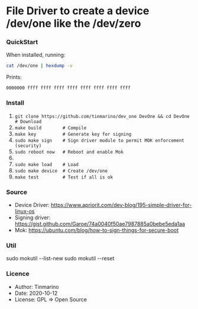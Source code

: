 # File Driver to create a device /dev/one like the /dev/zero

### QuickStart

When installed, running:
```bash
cat /dev/one | hexdump -v 
```

Prints:
```text
0000000 ffff ffff ffff ffff ffff ffff ffff ffff
```


### Install

1. `git clone https://github.com/tinmarino/dev_one DevOne && cd DevOne  # Download`
2. `make build        # Compile`
3. `make key          # Generate key for signing`
4. `sudo make sign    # Sign driver module to permit MOK enforcement (security)`
5. `sudo reboot now   # Reboot and enable Mok`
  1.  
6. `sudo make load    # Load`
7. `sudo make device  # Create /dev/one`
8. `make test         # Test if all is ok`


### Source

*  Device Driver: https://www.apriorit.com/dev-blog/195-simple-driver-for-linux-os
*  Signing driver: https://gist.github.com/Garoe/74a0040f50ae7987885a0bebe5eda1aa
*  Mok: https://ubuntu.com/blog/how-to-sign-things-for-secure-boot


### Util
  sudo mokutil --list-new
  sudo mokutil --reset


### Licence

* Author: Tinmarino
* Date: 2020-10-12
* License: GPL => Open Source
